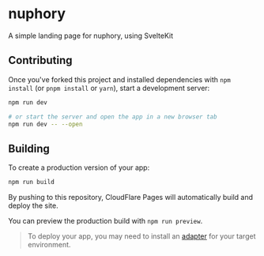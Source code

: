# nuphory

A simple landing page for nuphory, using SvelteKit

## Contributing

Once you've forked this project and installed dependencies with `npm install` (or `pnpm install` or `yarn`), start a development server:

```bash
npm run dev

# or start the server and open the app in a new browser tab
npm run dev -- --open
```

## Building

To create a production version of your app:

```bash
npm run build
```

By pushing to this repository, CloudFlare Pages will automatically build and deploy the site.

You can preview the production build with `npm run preview`.

> To deploy your app, you may need to install an [adapter](https://kit.svelte.dev/docs/adapters) for your target environment.
